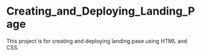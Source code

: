 # Creating_and_Deploying_Landing_Page

This project is for creating and deploying landing pase using HTML and CSS.
